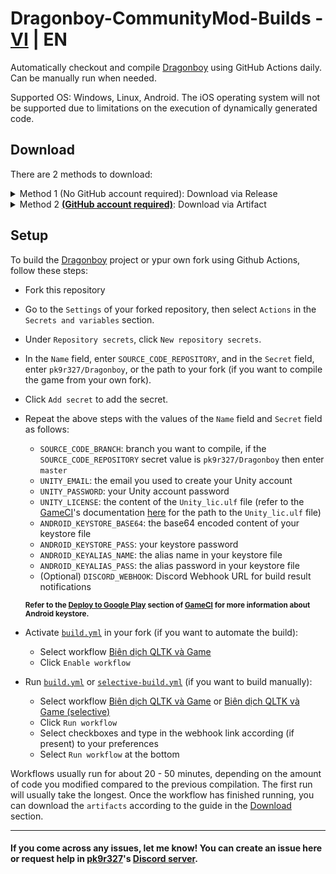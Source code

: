 # Dragonboy-CommunityMod-Builds - [VI](README.md) | EN
Automatically checkout and compile [Dragonboy](https://github.com/pk9r327/Dragonboy/tree/Unity-project) using GitHub Actions daily. Can be manually run when needed.

Supported OS: Windows, Linux, Android. The iOS operating system will not be supported due to limitations on the execution of dynamically generated code.
## Download
There are 2 methods to download:
<details>
<summary>Method 1 (No GitHub account required): Download via Release</summary>

- Select [Latest build](../../releases/tag/latest) in the [Releases](../../releases) section.
- Choose the appropriate file for your operating system in the `Assets` section.

</details>
<details>
<summary>Method 2 <u><b>(GitHub account required)</b></u>: Download via Artifact</summary>

- Select the [Actions](../../actions) tab at the top.
- Choose the [Biên dịch QLTK và Game](../../actions/workflows/build.yml) workflow from the list of workflows on the left side.
- Select the latest successful `workflow run`.
- Choose the appropriate file for your operating system in the `Artifacts` section.
  
</details>

## Setup
To build the [Dragonboy](https://github.com/pk9r327/Dragonboy/tree/Unity-project) project or ypur own fork using Github Actions, follow these steps:
- Fork this repository
- Go to the `Settings` of your forked repository, then select `Actions` in the `Secrets and variables` section.
- Under `Repository secrets`, click `New repository secrets`.
- In the `Name` field, enter `SOURCE_CODE_REPOSITORY`, and in the `Secret` field, enter `pk9r327/Dragonboy`, or the path to your fork (if you want to compile the game from your own fork).
- Click `Add secret` to add the secret.
- Repeat the above steps with the values of the `Name` field and `Secret` field as follows:
    + `SOURCE_CODE_BRANCH`: branch you want to compile, if the `SOURCE_CODE_REPOSITORY` secret value is `pk9r327/Dragonboy` then enter `master`
    + `UNITY_EMAIL`: the email you used to create your Unity account
    + `UNITY_PASSWORD`: your Unity account password
    + `UNITY_LICENSE`: the content of the `Unity_lic.ulf` file (refer to the [GameCI](https://game.ci/)'s documentation [here](https://game.ci/docs/github/activation/#activating-a-license-file) for the path to the `Unity_lic.ulf` file)
    + `ANDROID_KEYSTORE_BASE64`: the base64 encoded content of your keystore file
    + `ANDROID_KEYSTORE_PASS`: your keystore password
    + `ANDROID_KEYALIAS_NAME`: the alias name in your keystore file
    + `ANDROID_KEYALIAS_PASS`: the alias password in your keystore file
    + (Optional) `DISCORD_WEBHOOK`: Discord Webhook URL for build result notifications

    <sub>**Refer to the [Deploy to Google Play](https://game.ci/docs/github/deployment/android/) section of [GameCI](https://game.ci/) for more information about Android keystore.**</sub>

- Activate [`build.yml`](.github/workflows/build.yml) in your fork (if you want to automate the build):
    + Select workflow [Biên dịch QLTK và Game](../../actions/workflows/build.yml)
    + Click `Enable workflow`
- Run [`build.yml`](.github/workflows/build.yml) or [`selective-build.yml`](.github/workflows/selective-build.yml) (if you want to build manually):
    + Select workflow [Biên dịch QLTK và Game](../../actions/workflows/build.yml) or [Biên dịch QLTK và Game (selective)](../../actions/workflows/selective-build.yml)
    + Click `Run workflow`
    + Select checkboxes and type in the webhook link according (if present) to your preferences
    + Select `Run workflow` at the bottom

Workflows usually run for about 20 - 50 minutes, depending on the amount of code you modified compared to the previous compilation. The first run will usually take the longest. Once the workflow has finished running, you can download the `artifacts` according to the guide in the [Download](#download) section.

---
#### If you come across any issues, let me know! You can create an issue here or request help in [pk9r327](https://github.com/pk9r327)'s [Discord server](https://discord.gg/mYtgWabd33).